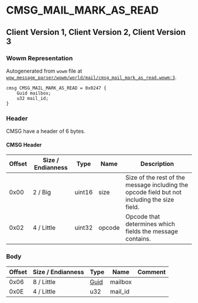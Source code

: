 # CMSG_MAIL_MARK_AS_READ

## Client Version 1, Client Version 2, Client Version 3

### Wowm Representation

Autogenerated from `wowm` file at [`wow_message_parser/wowm/world/mail/cmsg_mail_mark_as_read.wowm:3`](https://github.com/gtker/wow_messages/tree/main/wow_message_parser/wowm/world/mail/cmsg_mail_mark_as_read.wowm#L3).
```rust,ignore
cmsg CMSG_MAIL_MARK_AS_READ = 0x0247 {
    Guid mailbox;
    u32 mail_id;
}
```
### Header

CMSG have a header of 6 bytes.

#### CMSG Header

| Offset | Size / Endianness | Type   | Name   | Description |
| ------ | ----------------- | ------ | ------ | ----------- |
| 0x00   | 2 / Big           | uint16 | size   | Size of the rest of the message including the opcode field but not including the size field.|
| 0x02   | 4 / Little        | uint32 | opcode | Opcode that determines which fields the message contains.|

### Body

| Offset | Size / Endianness | Type | Name | Comment |
| ------ | ----------------- | ---- | ---- | ------- |
| 0x06 | 8 / Little | [Guid](../types/packed-guid.md) | mailbox |  |
| 0x0E | 4 / Little | u32 | mail_id |  |

